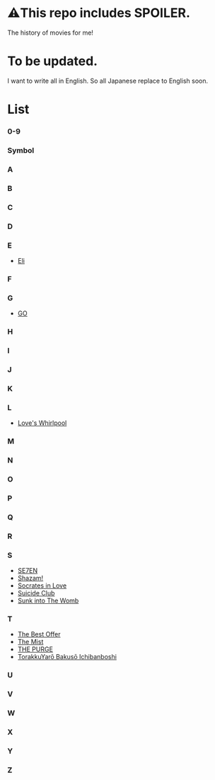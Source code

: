 # ⚠️This repo includes SPOILER.
The history of movies for me!

# To be updated.
I want to write all in English.
So all Japanese replace to English soon.

# List
### 0-9
### Symbol
### A
### B
### C
### D
### E
* [Eli](https://github.com/MasujimaRyohei/WatchedMovies/blob/master/Movies/Eli.md)
### F
### G
* [GO](https://github.com/MasujimaRyohei/WatchedMovies/blob/master/Movies/GO.md)
### H
### I
### J
### K
### L
* [Love's Whirlpool](https://github.com/MasujimaRyohei/WatchedMovies/blob/master/Movies/LovesWhirlpool.md)
### M
### N
### O
### P
### Q
### R
### S
* [SE7EN](https://github.com/MasujimaRyohei/WatchedMovies/blob/master/Movies/SE7EN.md)
* [Shazam!](https://github.com/MasujimaRyohei/WatchedMovies/blob/master/Movies/SHAZAM.md)
* [Socrates in Love](https://github.com/MasujimaRyohei/WatchedMovies/blob/master/Movies/SocratesInLove.md)
* [Suicide Club](https://github.com/MasujimaRyohei/WatchedMovies/blob/master/Movies/SuicideClub.md)
* [Sunk into The Womb](https://github.com/MasujimaRyohei/WatchedMovies/blob/master/Movies/SunkIntoTheWomb.md)

### T
* [The Best Offer](https://github.com/MasujimaRyohei/WatchedMovies/blob/master/Movies/TheBestOffer.md)
* [The Mist](https://github.com/MasujimaRyohei/WatchedMovies/blob/master/Movies/TheMist.md)
* [THE PURGE](https://github.com/MasujimaRyohei/WatchedMovies/blob/master/Movies/ThePurge.md)
* [TorakkuYarō Bakusō Ichibanboshi](https://github.com/MasujimaRyohei/WatchedMovies/blob/master/Movies/TorakkuYar%C5%8DBakus%C5%8DIchibanboshi.md)
### U
### V
### W
### X
### Y
### Z
